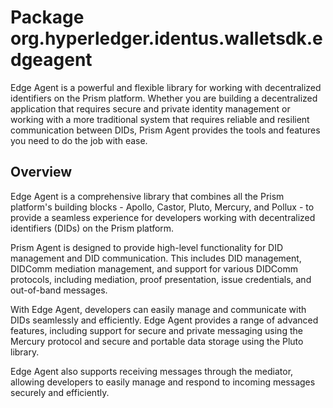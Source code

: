 # Package org.hyperledger.identus.walletsdk.edgeagent

Edge Agent is a powerful and flexible library for working with decentralized identifiers on the Prism platform. Whether
you are building a decentralized application that requires secure and private identity management or working with a more
traditional system that requires reliable and resilient communication between DIDs, Prism Agent provides the tools and
features you need to do the job with ease.

## Overview

Edge Agent is a comprehensive library that combines all the Prism platform's building blocks - Apollo, Castor, Pluto,
Mercury, and Pollux - to provide a seamless experience for developers working with decentralized identifiers (DIDs) on
the Prism platform.

Prism Agent is designed to provide high-level functionality for DID management and DID communication. This includes DID
management, DIDComm mediation management, and support for various DIDComm protocols, including mediation, proof
presentation, issue credentials, and out-of-band messages.

With Edge Agent, developers can easily manage and communicate with DIDs seamlessly and efficiently. Edge Agent
provides a range of advanced features, including support for secure and private messaging using the Mercury protocol and
secure and portable data storage using the Pluto library.

Edge Agent also supports receiving messages through the mediator, allowing developers to easily manage and respond to
incoming messages securely and efficiently.
